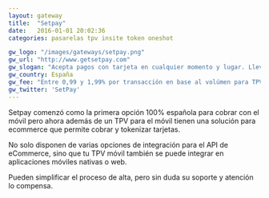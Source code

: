 ```yaml
---
layout: gateway
title:  "Setpay"
date:   2016-01-01 20:02:36
categories: pasarelas tpv insite token oneshot 

gw_logo: "/images/gateways/setpay.png"
gw_url: "http://www.getsetpay.com"
gw_slogan: "Acepta pagos con tarjeta en cualquier momento y lugar. Lleva tu TPV en el bolsillo y cobra con total seguridad"
gw_country: España
gw_fee: "Entre 0,99 y 1,99% por transacción en base al volúmen para TPV móvil. 1,49% + 0,19€ para eCommerce."
gw_twitter: 'SetPay'
---
```


Setpay comenzó como la primera opción 100% española para cobrar con el móvil pero ahora además de un TPV para el móvil tienen una solución para ecommerce que permite cobrar y tokenizar tarjetas.

No solo disponen de varias opciones de integración para el API de eCommerce, sino que tu TPV móvil también se puede integrar en aplicaciones móviles nativas o web.

Pueden simplificar el proceso de alta, pero sin duda su soporte y atención lo compensa.


